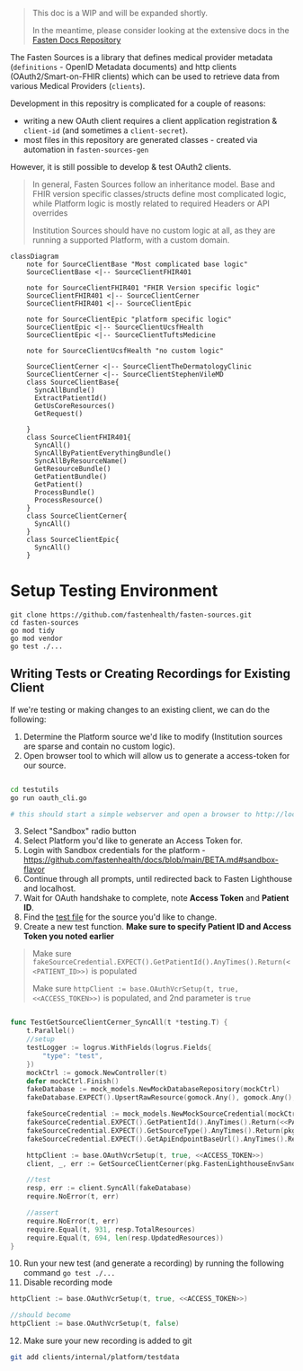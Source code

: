 > This doc is a WIP and will be expanded shortly.
>
> In the meantime, please consider looking at the extensive docs in the [Fasten Docs Repository](https://github.com/fastenhealth/docs/tree/main/technical)


The Fasten Sources is a library that defines medical provider metadata (`definitions` - OpenID Metadata documents)
and http clients (OAuth2/Smart-on-FHIR clients) which can be used to retrieve data from various Medical
Providers (`clients`).

Development in this repositry is complicated for a couple of reasons:

- writing a new OAuth client requires a client application registration  & `client-id` (and sometimes a `client-secret`). 
- most files in this repository are generated classes - created via automation in `fasten-sources-gen`

However, it is still possible to develop & test OAuth2 clients.

> In general, Fasten Sources follow an inheritance model. Base and FHIR version specific classes/structs
> define most complicated logic, while Platform logic is mostly related to required Headers or API overrides
>
> Institution Sources should have no custom logic at all, as they are running a supported Platform, with a custom domain.

```mermaid
classDiagram
    note for SourceClientBase "Most complicated base logic"
    SourceClientBase <|-- SourceClientFHIR401
    
    note for SourceClientFHIR401 "FHIR Version specific logic"
    SourceClientFHIR401 <|-- SourceClientCerner
    SourceClientFHIR401 <|-- SourceClientEpic

    note for SourceClientEpic "platform specific logic"
    SourceClientEpic <|-- SourceClientUcsfHealth
    SourceClientEpic <|-- SourceClientTuftsMedicine

    note for SourceClientUcsfHealth "no custom logic"

    SourceClientCerner <|-- SourceClientTheDermatologyClinic
    SourceClientCerner <|-- SourceClientStephenVileMD
    class SourceClientBase{
      SyncAllBundle()
      ExtractPatientId()
      GetUsCoreResources()
      GetRequest()

    }
    class SourceClientFHIR401{
      SyncAll()
      SyncAllByPatientEverythingBundle()
      SyncAllByResourceName()
      GetResourceBundle()
      GetPatientBundle()
      GetPatient()
      ProcessBundle()
      ProcessResource()
    }
    class SourceClientCerner{
      SyncAll()
    }
    class SourceClientEpic{
      SyncAll()
    }
```

# Setup Testing Environment

```
git clone https://github.com/fastenhealth/fasten-sources.git
cd fasten-sources
go mod tidy
go mod vendor
go test ./...
```



## Writing Tests or Creating Recordings for Existing Client


If we're testing or making changes to an existing client, we can do the following:

1. Determine the Platform source we'd like to modify (Institution sources are sparse and contain no custom logic).
2. Open browser tool to which will allow us to generate a access-token for our source. 
```bash

cd testutils
go run oauth_cli.go

# this should start a simple webserver and open a browser to http://localhost:9999
```

3. Select "Sandbox" radio button
4. Select Platform you'd like to generate an Access Token for. 
5. Login with Sandbox credentials for the platform - https://github.com/fastenhealth/docs/blob/main/BETA.md#sandbox-flavor
6. Continue through all prompts, until redirected back to Fasten Lighthouse and localhost. 
7. Wait for OAuth handshake to complete, note **Access Token** and **Patient ID**. 
8. Find the [test file](./clients/internal/platform) for the source you'd like to change. 
9. Create a new test function. **Make sure to specify Patient ID and Access Token you noted earlier**

> Make sure `fakeSourceCredential.EXPECT().GetPatientId().AnyTimes().Return(<<PATIENT_ID>>)` is populated
>
> Make sure `httpClient := base.OAuthVcrSetup(t, true, <<ACCESS_TOKEN>>)` is populated, and 2nd parameter is `true`

```go

func TestGetSourceClientCerner_SyncAll(t *testing.T) {
	t.Parallel()
	//setup
	testLogger := logrus.WithFields(logrus.Fields{
		"type": "test",
	})
	mockCtrl := gomock.NewController(t)
	defer mockCtrl.Finish()
	fakeDatabase := mock_models.NewMockDatabaseRepository(mockCtrl)
	fakeDatabase.EXPECT().UpsertRawResource(gomock.Any(), gomock.Any(), gomock.Any()).Times(694).Return(true, nil)

	fakeSourceCredential := mock_models.NewMockSourceCredential(mockCtrl)
	fakeSourceCredential.EXPECT().GetPatientId().AnyTimes().Return(<<PATIENT_ID>>)
	fakeSourceCredential.EXPECT().GetSourceType().AnyTimes().Return(pkg.SourceTypeCerner)
	fakeSourceCredential.EXPECT().GetApiEndpointBaseUrl().AnyTimes().Return("https://fhir-myrecord.cerner.com/r4/ec2458f2-1e24-41c8-b71b-0e701af7583d")

	httpClient := base.OAuthVcrSetup(t, true, <<ACCESS_TOKEN>>)
	client, _, err := GetSourceClientCerner(pkg.FastenLighthouseEnvSandbox, context.Background(), testLogger, fakeSourceCredential, httpClient)

	//test
	resp, err := client.SyncAll(fakeDatabase)
	require.NoError(t, err)

	//assert
	require.NoError(t, err)
	require.Equal(t, 931, resp.TotalResources)
	require.Equal(t, 694, len(resp.UpdatedResources))
}
```

10. Run your new test (and generate a recording) by running the following command `go test ./...`
11. Disable recording mode
```go
httpClient := base.OAuthVcrSetup(t, true, <<ACCESS_TOKEN>>)

//should become
httpClient := base.OAuthVcrSetup(t, false)

```
12. Make sure your new recording is added to git
```bash
git add clients/internal/platform/testdata
```
